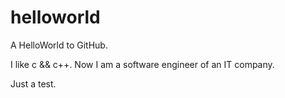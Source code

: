 # helloworld
A HelloWorld to GitHub.

I like c && c++. Now I am a software engineer of an IT company.

Just a test.
